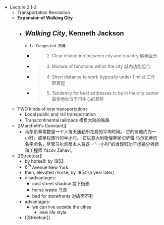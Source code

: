 - Lecture 2.1-2
	- Transportation Revolution
	- **Expansion of Walking City**
		- *Walking City*, Kenneth Jackson
			-
			  > 1. Congested 拥堵
			-
			  > 2. Clear distinction between city and country 明确区分
			-
			  > 3. Mixture of functions within the city 城内功能组合
			-
			  > 4. Short distance to work (typically under 1 mile) 工作距离短
			-
			  > 5. Tendency for best addresses to be in the city center 最佳地址位于市中心的趋势
	- TWO kinds of new transportations
		- Local public and rail transportation
		- Transcontinental railroads 横贯大陆的铁路
	- [[Marchetti's Constant]]
		- 马尔凯蒂常数是一个人每天通勤所花费的平均时间。 它的价值约为一小时，或单程旅行的半小时。 它以意大利物理学家切萨雷·马尔凯蒂的名字命名，尽管马尔凯蒂本人将这一“一小时”的发现归功于运输分析师和工程师 Yacov Zahavi。
	- [[Streetcar]]
		- by horse!!! by 1853
		- $6^{th}$ Avenue New York
		- then, elevated+horse, by 1854 (a year later)
		- disadvantages:
			- cast street shadow 投下街影
			- horse waste 马粪
			- bad for storefronts 对店面不利
		- advantages:
			- we can live outside the cities
				- new life style
		- [[Streetcar]]